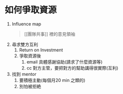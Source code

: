 # 如何爭取資源
1. Influence map
	> [[團隊共事]] 裡的意見領袖
2. 尋求雙方互利
	1. Return on Investment
	2. 爭取資源後
		1. email 具體感謝協助(請求了什麼資源等)
		2. cc 對方主管，要把對方的幫助講得很實際(互利)
3. 找到 mentor
	1. 要積極主動(每個月20 min 之類的)
	2. 別怕被拒絶